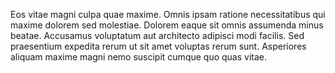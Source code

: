 Eos vitae magni culpa quae maxime. Omnis ipsam ratione necessitatibus qui maxime dolorem sed molestiae. Dolorem eaque sit omnis assumenda minus beatae. Accusamus voluptatum aut architecto adipisci modi facilis. Sed praesentium expedita rerum ut sit amet voluptas rerum sunt. Asperiores aliquam maxime magni nemo suscipit cumque quo quas vitae.